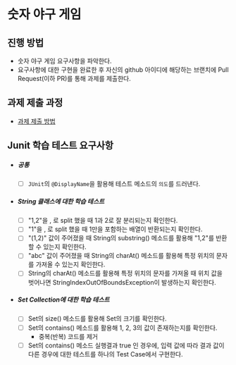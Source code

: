 # 숫자 야구 게임
## 진행 방법
* 숫자 야구 게임 요구사항을 파악한다.
* 요구사항에 대한 구현을 완료한 후 자신의 github 아이디에 해당하는 브랜치에 Pull Request(이하 PR)를 통해 과제를 제출한다.

## 과제 제출 과정
* [과제 제출 방법](https://github.com/next-step/nextstep-docs/tree/master/precourse)

## Junit 학습 테스트 요구사항
- ##### 공통
    - [ ] `JUnit`의 `@DisplayName`을 활용해 테스트 메소드의 `의도`를 드러낸다.
- ##### String 클래스에 대한 학습 테스트
    - [ ] "1,2"을 , 로 split 했을 때 1과 2로 잘 분리되는지 확인한다.
    - [ ] "1"을 , 로 split 했을 때 1만을 포함하는 배열이 반환되는지 확인한다.
    - [ ] "(1,2)" 값이 주어졌을 때 String의 substring() 메소드를 활용해 "1,2"를 반환할 수 있는지 확인한다.
    - [ ] "abc" 값이 주어졌을 때 String의 charAt() 메소드를 활용해 특정 위치의 문자를 가져올 수 있는지 확인한다.
    - [ ] String의 charAt() 메소드를 활용해 특정 위치의 문자를 가져올 때 위치 값을 벗어나면
          StringIndexOutOfBoundsException이 발생하는지 확인한다.
- ##### Set Collection에 대한 학습 테스트
    - [ ] Set의 size() 메소드를 활용해 Set의 크기를 확인한다.
    - [ ] Set의 contains() 메소드를 활용해 1, 2, 3의 값이 존재하는지를 확인한다.
        - 중복(반복) 코드를 제거
    - [ ] Set의 contains() 메소드 실행결과 true 인 경우에, 입력 값에 따라 결과 값이 다른 경우에 대한 테스트를 하나의 Test Case에서 구현한다.
